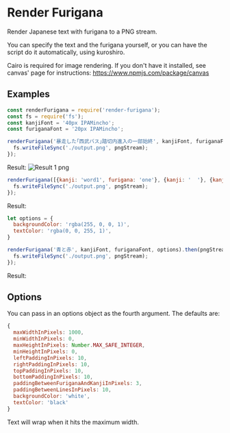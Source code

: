 # Render Furigana
Render Japanese text with furigana to a PNG stream.

You can specify the text and the furigana yourself, or you can have the script do it automatically, using kuroshiro.

Cairo is required for image rendering. If you don't have it installed, see canvas' page for instructions: https://www.npmjs.com/package/canvas

## Examples
```js
const renderFurigana = require('render-furigana');
const fs = require('fs');
const kanjiFont = '40px IPAMincho';
const furiganaFont = '20px IPAMincho';

renderFurigana('暴走した｢西武バス｣踏切内進入の一部始終', kanjiFont, furiganaFont).then(pngStream => {
  fs.writeFileSync('./output.png', pngStream);
});
```

Result:
![Result 1 png](https://preview.ibb.co/gWcnmR/output1.png "Result 1 png")
```js
renderFurigana([{kanji: 'word1', furigana: 'one'}, {kanji: '  '}, {kanji: 'word-two', furigana: 'two'}], kanjiFont, furiganaFont).then(pngStream => {
  fs.writeFileSync('./output.png', pngStream);
});
```

Result:

```js
let options = {
  backgroundColor: 'rgba(255, 0, 0, 1)',
  textColor: 'rgba(0, 0, 255, 1)',
}

renderFurigana('青と赤', kanjiFont, furiganaFont, options).then(pngStream => {
  fs.writeFileSync('./output.png', pngStream);
});
```
Result:

## Options
You can pass in an options object as the fourth argument. The defaults are:
```js
{
  maxWidthInPixels: 1000,
  minWidthInPixels: 0,
  maxHeightInPixels: Number.MAX_SAFE_INTEGER,
  minHeightInPixels: 0,
  leftPaddingInPixels: 10,
  rightPaddingInPixels: 10,
  topPaddingInPixels: 10,
  bottomPaddingInPixels: 10,
  paddingBetweenFuriganaAndKanjiInPixels: 3,
  paddingBetweenLinesInPixels: 10,
  backgroundColor: 'white',
  textColor: 'black'
}
```

Text will wrap when it hits the maximum width.

